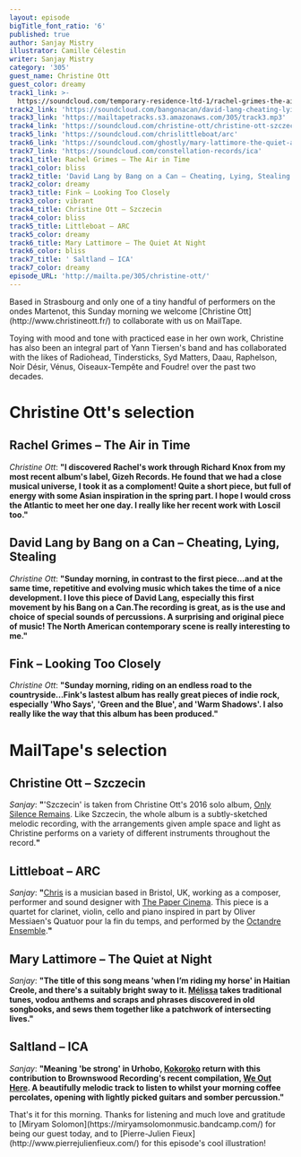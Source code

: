 ```yaml
---
layout: episode
bigTitle_font_ratio: '6'
published: true
author: Sanjay Mistry
illustrator: Camille Célestin
writer: Sanjay Mistry
category: '305'
guest_name: Christine Ott
guest_color: dreamy
track1_link: >-
  https://soundcloud.com/temporary-residence-ltd-1/rachel-grimes-the-air-in-time-1
track2_link: 'https://soundcloud.com/bangonacan/david-lang-cheating-lying-stealing-1'
track3_link: 'https://mailtapetracks.s3.amazonaws.com/305/track3.mp3'
track4_link: 'https://soundcloud.com/christine-ott/christine-ott-szczecin'
track5_link: 'https://soundcloud.com/chrislittleboat/arc'
track6_link: 'https://soundcloud.com/ghostly/mary-lattimore-the-quiet-at-night'
track7_link: 'https://soundcloud.com/constellation-records/ica'
track1_title: Rachel Grimes – The Air in Time
track1_color: bliss
track2_title: 'David Lang by Bang on a Can – Cheating, Lying, Stealing'
track2_color: dreamy
track3_title: Fink – Looking Too Closely
track3_color: vibrant
track4_title: Christine Ott – Szczecin
track4_color: bliss
track5_title: Littleboat – ARC
track5_color: dreamy
track6_title: Mary Lattimore – The Quiet At Night
track6_color: bliss
track7_title: ' Saltland – ICA'
track7_color: dreamy
episode_URL: 'http://mailta.pe/305/christine-ott/'
---
```

<p id="introduction">Based in Strasbourg and only one of a tiny handful of performers on the ondes Martenot, this Sunday morning we welcome [Christine Ott](http://www.christineott.fr/) to collaborate with us on MailTape.</p>
<p>Toying with mood and tone with practiced ease in her own work, Christine has also been an integral part of Yann Tiersen's band and has collaborated with the likes of Radiohead, Tindersticks, Syd Matters, Daau, Raphelson, Noir Désir, Vénus, Oiseaux-Tempête and Foudre! over the past two decades.</p>


# Christine Ott's selection


## Rachel Grimes – The Air in Time
_Christine Ott_: **"**I discovered Rachel's work through Richard Knox from my most recent album's label, Gizeh Records. He found that we had a close musical universe, I took it as a comploment! Quite a short piece, but full of energy with some Asian inspiration in the spring part. I hope I would cross the Atlantic to meet her one day. I really like her recent work with Loscil too.**"**

## David Lang by Bang on a Can – Cheating, Lying, Stealing
_Christine Ott_: **"**Sunday morning, in contrast to the first piece...and at the same time, repetitive and evolving music which takes the time of a nice development. I love this piece of David Lang, especially this first movement by his Bang on a Can.The recording is great, as is the use and choice of special sounds of percussions. A surprising and original piece of music! The North American contemporary scene is really interesting to me.**"**

## Fink – Looking Too Closely
_Christine Ott_: **"**Sunday morning, riding on an endless road to the countryside...Fink's lastest album has really great pieces of indie rock, especially 'Who Says', 'Green and the Blue', and 'Warm Shadows'. I also really like the way that this album has been produced.**"**


# MailTape's selection

## Christine Ott – Szczecin
_Sanjay_: **"**'Szczecin' is taken from Christine Ott's 2016 solo album, [Only Silence Remains](http://www.gizehrecords.com/gzh66-christine-ott-only-silence-remains.html). Like Szczecin, the whole album is a subtly-sketched melodic recording, with the arrangements given ample space and light as Christine performs on a variety of different instruments throughout the record.**"**

## Littleboat – ARC
_Sanjay_: **"**[Chris](http://chrislittleboat.tumblr.com/) is a musician based in Bristol, UK, working as a composer, performer and sound designer with [The Paper Cinema](http://www.thepapercinema.com/). This piece is a quartet for clarinet, violin, cello and piano inspired in part by Oliver Messiaen's Quatuor pour la fin du temps, and performed by the [Octandre Ensemble](https://www.octandre.com/).**"**

## Mary Lattimore – The Quiet at Night
_Sanjay_: **"**The title of this song means 'when I’m riding my horse' in Haitian Creole, and there's a suitably bright sway to it. [Mélissa](https://www.facebook.com/melissalaveauxoff) takes traditional tunes, vodou anthems and scraps and phrases discovered in old songbooks, and sews them together like a patchwork of intersecting lives.**"**

## Saltland – ICA
_Sanjay_: **"**Meaning 'be strong' in Urhobo, [Kokoroko](https://www.facebook.com/kokorokomusic/) return with this contribution to Brownswood Recording's recent compilation, [We Out Here](https://weouthere.bandcamp.com/album/we-out-here). A beautifully melodic track to listen to whilst your morning coffee percolates, opening with lightly picked guitars and somber percussion.**"**

<p id="outroduction">That's it for this morning. Thanks for listening and much love and gratitude to [Miryam Solomon](https://miryamsolomonmusic.bandcamp.com/) for being our guest today, and to [Pierre-Julien Fieux](http://www.pierrejulienfieux.com/) for this episode's cool illustration!</p>
